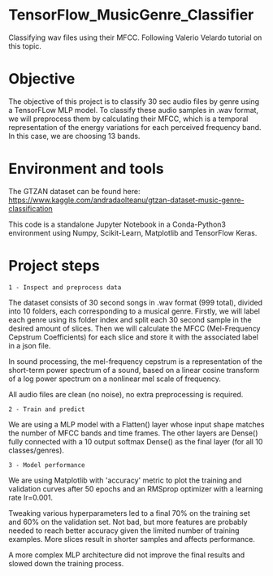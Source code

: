 # TensorFlow_MusicGenre_Classifier
Classifying wav files using their MFCC. Following Valerio Velardo tutorial on this topic.

# Objective

The objective of this project is to classify 30 sec audio files by genre using a TensorFLow MLP model. To classify these audio samples in .wav format, we will preprocess them by calculating their MFCC, which is a temporal representation of the energy variations for each perceived frequency band. In this case, we are choosing 13 bands.

# Environment and tools

The GTZAN dataset can be found here:
https://www.kaggle.com/andradaolteanu/gtzan-dataset-music-genre-classification

This code is a standalone Jupyter Notebook in a Conda-Python3 environment using Numpy, Scikit-Learn, Matplotlib and TensorFlow Keras.

# Project steps

	1 - Inspect and preprocess data
	
The dataset consists of 30 second songs in .wav format (999 total), divided into 10 folders, each corresponding to a musical genre. Firstly, we will label each genre using its folder index and split each 30 second sample in the desired amount of slices. Then we will calculate the MFCC (Mel-Frequency Cepstrum Coefficients) for each slice and store it with the associated label in a json file.

In sound processing, the mel-frequency cepstrum is a representation of the short-term power spectrum of a sound, based on a linear cosine transform of a log power spectrum on a nonlinear mel scale of frequency.

All audio files are clean (no noise), no extra preprocessing is required. 

	2 - Train and predict
	
We are using a MLP model with a Flatten() layer whose input shape matches the number of MFCC bands and time frames. The other layers are Dense() fully connected with a 10 output softmax Dense() as the final layer (for all 10 classes/genres).

	3 - Model performance
	
We are using Matplotlib with 'accuracy' metric to plot the training and validation curves after 50 epochs and an RMSprop optimizer with a learning rate lr=0.001.

Tweaking various hyperparameters led to a final 70% on the training set and 60% on the validation set. Not bad, but more features are probably needed to reach better accuracy given the limited number of training examples. More slices result in shorter samples and affects performance. 

A more complex MLP architecture did not improve the final results and slowed down the training process.
